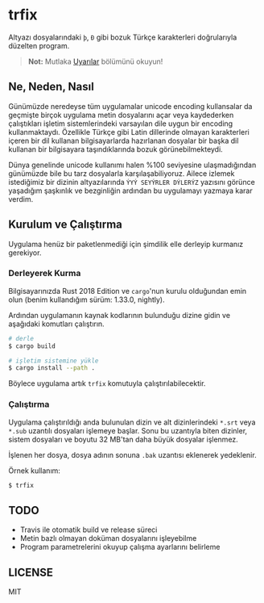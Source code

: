 # trfix
Altyazı dosyalarındaki `þ`, `Ð` gibi bozuk Türkçe karakterleri doğrularıyla düzelten program.

> **Not:** Mutlaka [Uyarılar](#uyarılar) bölümünü okuyun!

## Ne, Neden, Nasıl
Günümüzde neredeyse tüm uygulamalar unicode encoding kullansalar da geçmişte birçok uygulama metin dosyalarını açar veya kaydederken çalıştıkları işletim sistemlerindeki varsayılan dile uygun bir encoding kullanmaktaydı. Özellikle Türkçe gibi Latin dillerinde olmayan karakterleri içeren bir dil kullanan bilgisayarlarda hazırlanan dosyalar bir başka dil kullanan bir bilgisayara taşındıklarında bozuk görünebilmekteydi.

Dünya genelinde unicode kullanımı halen %100 seviyesine ulaşmadığından günümüzde bile bu tarz dosyalarla karşılaşabiliyoruz. Ailece izlemek istediğimiz bir dizinin altyazılarında `ÝYÝ SEYÝRLER DÝLERÝZ` yazısını görünce yaşadığım şaşkınlık ve bezginliğin ardından bu uygulamayı yazmaya karar verdim.

## Kurulum ve Çalıştırma
Uygulama henüz bir paketlenmediği için şimdilik elle derleyip kurmanız gerekiyor.

### Derleyerek Kurma
Bilgisayarınızda Rust 2018 Edition ve `cargo`'nun kurulu olduğundan emin olun (benim kullandığım sürüm: 1.33.0, nightly).

Ardından uygulamanın kaynak kodlarının bulunduğu dizine gidin ve aşağıdaki komutları çalıştırın.

```bash
# derle
$ cargo build

# işletim sistemine yükle
$ cargo install --path .
```

Böylece uygulama artık `trfix` komutuyla çalıştırılabilecektir.

### Çalıştırma
Uygulama çalıştırıldığı anda bulunulan dizin ve alt dizinlerindeki `*.srt` veya `*.sub` uzantılı dosyaları işlemeye başlar. Sonu bu uzantıyla biten dizinler, sistem dosyaları ve boyutu 32 MB'tan daha büyük dosyalar işlenmez.

İşlenen her dosya, dosya adının sonuna `.bak` uzantısı eklenerek yedeklenir.

Örnek kullanım:
```bash
$ trfix
```

## TODO
- Travis ile otomatik build ve release süreci
- Metin bazlı olmayan doküman dosyalarını işleyebilme
- Program parametrelerini okuyup çalışma ayarlarını belirleme

## LICENSE
MIT
